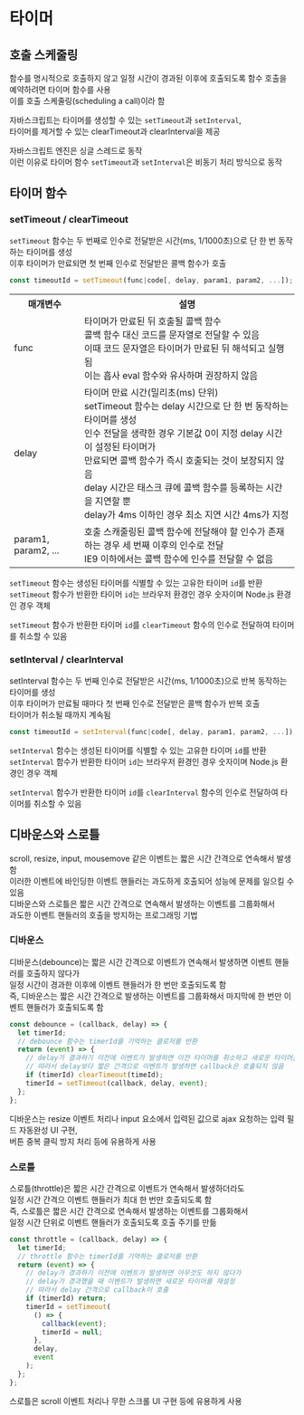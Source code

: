 # 타이머

## 호출 스케줄링

함수를 명시적으로 호출하지 않고 일정 시간이 경과된 이후에 호출되도록 함수 호출을 예약하려면 타이머 함수를 사용\
이를 호출 스케줄링(scheduling a call)이라 함

자바스크립트는 타이머를 생성할 수 있는 `setTimeout`과 `setInterval`,\
타이머를 제거할 수 있는 clearTimeout과 clearInterval을 제공

자바스크립트 엔진은 싱글 스레드로 동작\
이런 이유로 타이머 함수 `setTimeout`과 `setInterval`은 비동기 처리 방식으로 동작

## 타이머 함수

### setTimeout / clearTimeout

`setTimeout` 함수는 두 번째로 인수로 전달받은 시간(ms, 1/1000초)으로 단 한 번 동작하는 타이머를 생성\
이후 타이머가 만료되면 첫 번째 인수로 전달받은 콜백 함수가 호출

```jsx
const timeoutId = setTimeout(func|code[, delay, param1, param2, ...]);
```

<table>
  <tr>
    <th>매개변수</th>
    <th>설명</th>
  </tr>
  <tr>
    <td>func</td>
    <td>
      타이머가 만료된 뒤 호출될 콜백 함수<br />
      콜백 함수 대신 코드를 문자열로 전달할 수 있음<br />
      이때 코드 문자열은 타이머가 만료된 뒤 해석되고 실행됨<br />
      이는 흡사 eval 함수와 유사하며 권장하지 않음
    </td>
  </tr>
  <tr>
    <td>delay</td>
    <td>
      타이머 만료 시간(밀리초(ms) 단위)<br>
      setTimeout 함수는 delay 시간으로 단 한 번 동작하는 타이머를 생성<br />
      인수 전달을 생략한 경우 기본값 0이 지정 delay 시간이 설정된 타이머가<br />
      만료되면 콜백 함수가 즉시 호출되는 것이 보장되지 않음<br />
      delay 시간은 태스크 큐에 콜백 함수를 등록하는 시간을 지연할 뿐<br />
      delay가 4ms 이하인 경우 최소 지연 시간 4ms가 지정
    </td>
  </tr>
  <tr>
    <td>param1, param2, ...</td>
    <td>
      호출 스캐줄링된 콜백 함수에 전달해야 할 인수가 존재하는 경우 세 번째
      이후의 인수로 전달<br />
      IE9 이하에서는 콜백 함수에 인수를 전달할 수 없음
    </td>
  </tr>
</table>

`setTimeout` 함수는 생성된 타이머를 식별할 수 있는 고유한 타이머 `id`를 반환\
`setTimeout` 함수가 반환한 타이머 `id`는 브라우저 환경인 경우 숫자이며 Node.js 환경인 경우 객체

`setTimeout` 함수가 반환한 타이머 `id`를 `clearTimeout` 함수의 인수로 전달하여 타이머를 취소할 수 있음

### setInterval / clearInterval

setInterval 함수는 두 번째 인수로 전달받은 시간(ms, 1/1000초)으로 반복 동작하는 타이머를 생성\
이후 타이머가 만료될 때마다 첫 번째 인수로 전달받은 콜백 함수가 반복 호출\
타이머가 취소될 때까지 계속됨

```jsx
const timeoutId = setInterval(func|code[, delay, param1, param2, ...]);
```

`setInterval` 함수는 생성된 타이머를 식별할 수 있는 고유한 타이머 `id`를 반환\
`setInterval` 함수가 반환한 타이머 `id`는 브라우저 환경인 경우 숫자이며 Node.js 환경인 경우 객체

`setInterval` 함수가 반환한 타이머 `id`를 `clearInterval` 함수의 인수로 전달하여 타이머를 취소할 수 있음

## 디바운스와 스로틀

scroll, resize, input, mousemove 같은 이벤트는 짧은 시간 간격으로 연속해서 발생함\
이러한 이벤트에 바인딩한 이벤트 핸들러는 과도하게 호출되어 성능에 문제를 일으킬 수 있음\
디바운스와 스로틀은 짧은 시간 간격으로 연속해서 발생하는 이벤트를 그룹화해서\
과도한 이벤트 핸들러의 호출을 방지하는 프로그래밍 기법

### 디바운스

디바운스(debounce)는 짧은 시간 간격으로 이벤트가 연속해서 발생하면 이벤트 핸들러를 호출하지 않다가\
일정 시간이 경과한 이후에 이벤트 핸들러가 한 번만 호출되도록 함\
즉, 디바운스는 짧은 시간 간격으로 발생하는 이벤트를 그룹화해서 마지막에 한 번만 이벤트 핸들러가 호출되도록 함

```jsx
const debounce = (callback, delay) => {
  let timerId;
  // debounce 함수는 timerId를 기억하는 클로저를 반환
  return (event) => {
    // delay가 결과하기 이전에 이벤트가 발생하면 이전 타이머를 취소하고 새로운 타이머를 재설정
    // 따라서 delay보다 짧은 간격으로 이벤트가 발생하면 callback은 호출되지 않음
    if (timerId) clearTimeout(timeId);
    timerId = setTimeout(callback, delay, event);
  };
};
```

디바운스는 resize 이벤트 처리나 input 요소에서 입력된 값으로 ajax 요청하는 입력 필드 자동완성 UI 구현,\
버튼 중복 클릭 방지 처리 등에 유용하게 사용

### 스로틀

스로틀(throttle)은 짧은 시간 간격으로 이벤트가 연속해서 발생하더라도\
일정 시간 간격으 이벤트 핸들러가 최대 한 번만 호출되도록 함\
즉, 스로틀은 짧은 시간 간격으로 연속해서 발생하는 이벤트를 그룹화해서\
일정 시간 단위로 이벤트 핸들러가 호출되도록 호출 주기를 만듦

```jsx
const throttle = (callback, delay) => {
  let timerId;
  // throttle 함수는 timerId를 기억하는 클로저를 반환
  return (event) => {
    // delay가 경과하기 이전에 이벤트가 발생하면 아무것도 하지 않다가
    // delay가 경과했을 때 이벤트가 발생하면 새로운 타이머를 재설정
    // 따라서 delay 간격으로 callback이 호출
    if (timerId) return;
    timerId = setTimeout(
      () => {
        callback(event);
        timerId = null;
      },
      delay,
      event
    );
  };
};
```

스로틀은 scroll 이벤트 처리나 무한 스크롤 UI 구현 등에 유용하게 사용
